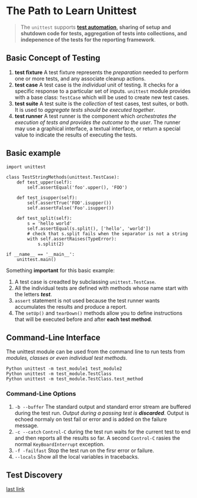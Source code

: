 # The Path to Learn Unittest
> The `unittest` supports **[test automation](https://en.wikipedia.org/wiki/Test_automation), sharing of setup and shutdown code for tests, aggregation of tests into collections, and indepenence of the tests for the reporting framework**.
## Basic Concept of Testing
1. __test fixture__
A test fixture represents the _preparation_ needed to perform one or more tests, and any associate cleanup actions.
2. __test case__
A test case is the _individual_ unit of testing. It checks for a specific response to a particular set of inputs. `unittest` module provides with a base class: `TestCase` which will be used to create new test cases.
3. __test suite__
A test suite is the _collection_ of test cases, test suites, or both. It is used to _aggregate tests should be executed together_.
4. __test runner__
A test runner is the component which _orchestrates the execution of tests and provides the outcome to the user_. The runner may use a graphical interface, a textual interface, or return a special value to indicate the results of executing the tests.
## Basic example
```
import unittest

class TestStringMethods(unittest.TestCase):
    def test_upper(self):
        self.assertEqual('foo'.upper(), 'FOO')
        
    def test_isupper(self):
        self.assertTrue('FOO'.isupper())
        self.assertFalse('Foo'.isupper())
        
    def test_split(self):
        s = 'hello world'
        self.assertEqual(s.split(), ['hello', 'world'])
        # check that s.split fails when the separator is not a string
        with self.assertRaises(TypeError):
            s.split(2)

if __name__ == '__main__':
    unittest.main()
```
Something __important__ for this basic example:
1. A test case is creadted by subclassing `unittest.TestCase`.
2. All the individual tests are defined with methods whose name start with the letters _**test**_.
3. `assert` statement is not used because the test runner wants accumulates the results and produce a report.
4. The `setUp()` and `tearDown()` methods allow you to define instructions that will be executed before and after __each test method__.

## Command-Line Interface
The unittest module can be used from the command line to run tests from _modules, classes or even individual test methods_.
```
Python unittest -m test_module1 test_module2
Python unittest -m test_module.TestClass
Python unittest -m test_module.TestClass.test_method
```
### Command-Line Options
1. `-b --buffer`
The standard output and standard error stream are buffered during the test run. _Output during a passing test is **discarded**_. Output is echoed normaly on test fail or error and is added on the failure message.
2. `-c --catch`
`Control-C` during the test run waits for the current test to end and then reports all the results so far. A second `Control-C` rasies the normal `KeyBoardInterrupt` exception.
3. `-f -failfast`
Stop the test run on the firsr error or failure.
4. `--locals`
Show all the local variables in tracebacks.
## Test Discovery
[last link](https://docs.python.org/3/library/unittest.html#test-discovery)
